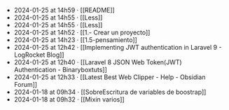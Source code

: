 - 2024-01-25 at 14h59 · [[README]]
- 2024-01-25 at 14h55 · [[Less]]
- 2024-01-25 at 14h55 · [[Less]]
- 2024-01-25 at 14h52 · [[1.- Crear un proyecto]]
- 2024-01-25 at 14h23 · [[1.5-pensamiento]]
- 2024-01-25 at 12h42 · [[Implementing JWT authentication in Laravel 9 - LogRocket Blog]]
- 2024-01-25 at 12h40 · [[Laravel 8 JSON Web Token(JWT) Authentication - Binaryboxtuts]]
- 2024-01-25 at 12h33 · [[Latest  Best Web Clipper - Help - Obsidian Forum]]
- 2024-01-18 at 09h34 · [[SobreEscritura de variables de boostrap]]
- 2024-01-18 at 09h32 · [[Mixin varios]]
